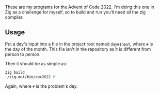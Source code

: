 These are my programs for the Advent of Code 2022. I'm doing this one in Zig as a challenge for myself, so to build and run you'll need all the zig compiler.

## Usage

Put a day's input into a file in the project root named `day#Input`, where `#` is the day of the month. This file isn't in the repository as it is different from person to person.

Then it should be as simple as:

```bash
zig build
./zig-out/bin/aoc2022 #
```

Again, where `#` is the problem's day.
